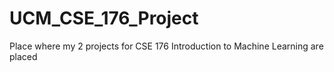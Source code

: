 # UCM_CSE_176_Project
Place where my 2 projects for CSE 176 Introduction to Machine Learning are placed
